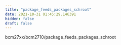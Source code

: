 ```yaml
---
title: "package_feeds_packages_schroot"
date: 2021-10-31 01:45:29.146391
hidden: false
draft: false
---
```


bcm27xx/bcm2710/package_feeds_packages_schroot

